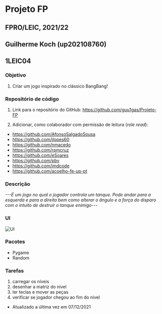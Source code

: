 # Projeto FP
## FPRO/LEIC, 2021/22
## Guilherme Koch (up202108760)
## 1LEIC04

### Objetivo

1. Criar um jogo inspirado no clássico BangBang!

### Repositório de código

1) Link para o repositório do GitHub: https://github.com/guu1gas/Projeto-FP

2) Adicionar, como colaborador com permissão de leitura (*role read*):

- https://github.com/AfonsoSalgadoSousa
- https://github.com/jlopes60
- https://github.com/nmacedo
- https://github.com/rpmcruz
- https://github.com/eSoares
- https://github.com/pbv
- https://github.com/imdcode
- https://github.com/acoelho-fe-up-pt

### Descrição

*---É um jogo no qual o jogador controla um tanque. Pode andar para a esquerda e para a direita bem como alterar 
o ângulo e a força do disparo com o intuito de destruir o tanque enimigo---*

### UI

![UI](ui.png)

### Pacotes

- Pygame
- Random

### Tarefas

1. carregar os níveis
1. desenhar a matriz do nível
1. ler teclas e mover as peças
2. verificar se jogador chegou ao fim do nível

- Atualizado a última vez em 07/12/2021
